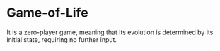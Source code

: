 # Game-of-Life
It is a zero-player game, meaning that its evolution is determined by its initial state, requiring no further input.
